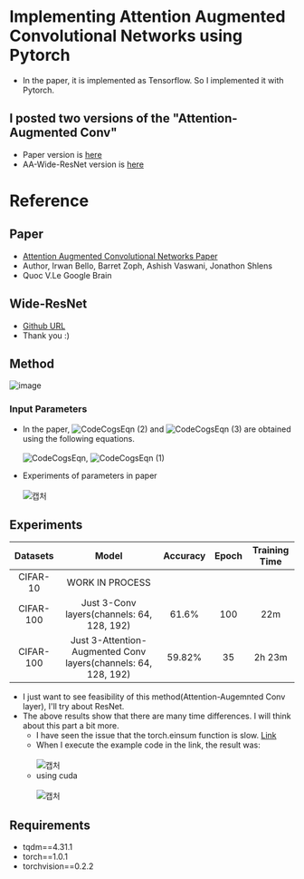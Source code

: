 # Implementing Attention Augmented Convolutional Networks using Pytorch
- In the paper, it is implemented as Tensorflow. So I implemented it with Pytorch.

## I posted two versions of the "Attention-Augmented Conv"
  - Paper version is [here](https://github.com/leaderj1001/Attention-Augmented-Conv2d/blob/master/attention_augmented_conv.py)
  - AA-Wide-ResNet version is [here](https://github.com/leaderj1001/Attention-Augmented-Conv2d/blob/master/AA-Wide-ResNet/attention_augmented_conv.py)

# Reference
## Paper
- [Attention Augmented Convolutional Networks Paper](https://arxiv.org/abs/1904.09925)
- Author, Irwan Bello, Barret Zoph, Ashish Vaswani, Jonathon Shlens
- Quoc V.Le Google Brain
## Wide-ResNet
- [Github URL](https://github.com/meliketoy/wide-resnet.pytorch/blob/master/main.py)
- Thank you :)

## Method
![image](https://user-images.githubusercontent.com/22078438/56668731-ffb5dd80-66ea-11e9-9274-1223f579f039.PNG)

### Input Parameters
- In the paper, ![CodeCogsEqn (2)](https://user-images.githubusercontent.com/22078438/56719194-39cec000-677b-11e9-9ad9-4c58a65f41cd.gif)
 and ![CodeCogsEqn (3)](https://user-images.githubusercontent.com/22078438/56719216-44895500-677b-11e9-85ad-1c68dcae8435.gif)
 are obtained using the following equations.<br><br>
![CodeCogsEqn](https://user-images.githubusercontent.com/22078438/56719018-e3fa1800-677a-11e9-9393-1835b60c6fd0.gif), ![CodeCogsEqn (1)](https://user-images.githubusercontent.com/22078438/56719117-0b50e500-677b-11e9-84c8-73530191acb9.gif)

- Experiments of parameters in paper<br><br>
![캡처](https://user-images.githubusercontent.com/22078438/56719332-78fd1100-677b-11e9-9a26-b281fb2db7de.PNG)


## Experiments
| Datasets | Model | Accuracy | Epoch | Training Time |
| :---: | :---: | :---: | :---: | :---: |
CIFAR-10 | WORK IN PROCESS | | |
CIFAR-100 | Just 3-Conv layers(channels: 64, 128, 192) | 61.6% | 100 | 22m
CIFAR-100 | Just 3-Attention-Augmented Conv layers(channels: 64, 128, 192) | 59.82% | 35 | 2h 23m

- I just want to see feasibility of this method(Attention-Augemnted Conv layer), I'll try about ResNet.
- The above results show that there are many time differences. I will think about this part a bit more.
  - I have seen the issue that the torch.einsum function is slow. [Link](https://github.com/pytorch/pytorch/issues/10661)
  - When I execute the example code in the link, the result was:<br><br>
  ![캡처](https://user-images.githubusercontent.com/22078438/56733452-2cc1c900-679b-11e9-861c-9aedfcedacac.PNG)
   - using cuda<br><Br>
   ![캡처](https://user-images.githubusercontent.com/22078438/56735393-4dd8e880-67a0-11e9-9fd0-6c0a4161d29d.PNG)
  
## Requirements
- tqdm==4.31.1
- torch==1.0.1
- torchvision==0.2.2



